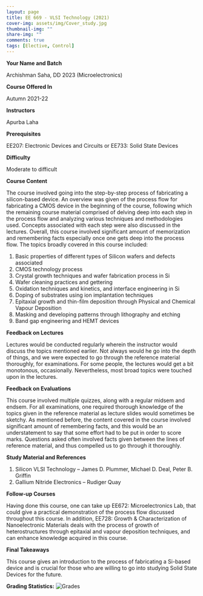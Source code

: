 ```yaml
---
layout: page
title: EE 669 - VLSI Technology (2021)
cover-img: assets/img/Cover_study.jpg
thumbnail-img: ""
share-img: ""
comments: true
tags: [Elective, Control]
---
```


**Your Name and Batch**

Archishman Saha, DD 2023 (Microelectronics)

**Course Offered In**

Autumn 2021-22

**Instructors**

Apurba Laha

**Prerequisites**

EE207: Electronic Devices and Circuits or EE733: Solid State Devices

**Difficulty**

Moderate to difficult

**Course Content**

The course involved going into the step-by-step process of fabricating a silicon-based device.
An overview was given of the process flow for fabricating a CMOS device in the beginning of
the course, following which the remaining course material comprised of delving deep into
each step in the process flow and analyzing various techniques and methodologies used.
Concepts associated with each step were also discussed in the lectures.
Overall, this course involved significant amount of memorization and remembering facts
especially once one gets deep into the process flow.
The topics broadly covered in this course included:

1. Basic properties of different types of Silicon wafers and defects associated
2. CMOS technology process
3. Crystal growth techniques and wafer fabrication process in Si
4. Wafer cleaning practices and gettering
5. Oxidation techniques and kinetics, and interface engineering in Si
6. Doping of substrates using ion implantation techniques
7. Epitaxial growth and thin-film deposition through Physical and Chemical Vapour Deposition
8. Masking and developing patterns through lithography and etching
9. Band gap engineering and HEMT devices

**Feedback on Lectures**

Lectures would be conducted regularly wherein the instructor would discuss the topics
mentioned earlier. Not always would he go into the depth of things, and we were expected to
go through the reference material thoroughly, for examinations. For some people, the lectures
would get a bit monotonous, occasionally. Nevertheless, most broad topics were touched
upon in the lectures.

**Feedback on Evaluations**

This course involved multiple quizzes, along with a regular midsem and endsem. For all
examinations, one required thorough knowledge of the topics given in the reference material
as lecture slides would sometimes be sketchy.
As mentioned before, the content covered in the course involved significant amount of
remembering facts, and this would be an understatement to say that some effort had to be put
in order to score marks. Questions asked often involved facts given between the lines of
reference material, and thus compelled us to go through it thoroughly.

**Study Material and References**

1. Silicon VLSI Technology – James D. Plummer, Michael D. Deal, Peter B. Griffin
2. Gallium Nitride Electronics – Rudiger Quay

**Follow-up Courses**

Having done this course, one can take up EE672: Microelectronics Lab, that could give a
practical demonstration of the process flow discussed throughout this course.
In addition, EE728: Growth & Characterization of Nanoelectronic Materials deals with the
process of growth of heterostructures through epitaxial and vapour deposition techniques,
and can enhance knowledge acquired in this course.

**Final Takeaways**

This course gives an introduction to the process of fabricating a Si-based device and is crucial
for those who are willing to go into studying Solid State Devices for the future.

**Grading Statistics:**
![Grades](EE669_grades.png)
